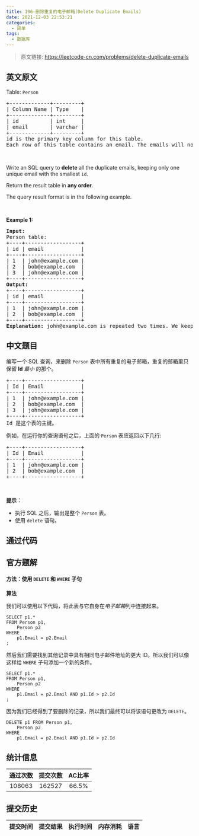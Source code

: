 ```yaml
---
title: 196-删除重复的电子邮箱(Delete Duplicate Emails)
date: 2021-12-03 22:53:21
categories:
  - 简单
tags:
  - 数据库
---
```


> 原文链接: https://leetcode-cn.com/problems/delete-duplicate-emails


## 英文原文
<div><p>Table: <code>Person</code></p>

<pre>
+-------------+---------+
| Column Name | Type    |
+-------------+---------+
| id          | int     |
| email       | varchar |
+-------------+---------+
id is the primary key column for this table.
Each row of this table contains an email. The emails will not contain uppercase letters.
</pre>

<p>&nbsp;</p>

<p>Write an SQL query to <strong>delete</strong> all the duplicate emails, keeping only one unique email with the smallest <code>id</code>.</p>

<p>Return the result table in <strong>any order</strong>.</p>

<p>The query result format is in the following example.</p>

<p>&nbsp;</p>
<p><strong>Example 1:</strong></p>

<pre>
<strong>Input:</strong> 
Person table:
+----+------------------+
| id | email            |
+----+------------------+
| 1  | john@example.com |
| 2  | bob@example.com  |
| 3  | john@example.com |
+----+------------------+
<strong>Output:</strong> 
+----+------------------+
| id | email            |
+----+------------------+
| 1  | john@example.com |
| 2  | bob@example.com  |
+----+------------------+
<strong>Explanation:</strong> john@example.com is repeated two times. We keep the row with the smallest Id = 1.
</pre>
</div>

## 中文题目
<div><p>编写一个 SQL 查询，来删除&nbsp;<code>Person</code>&nbsp;表中所有重复的电子邮箱，重复的邮箱里只保留&nbsp;<strong>Id&nbsp;</strong><em>最小&nbsp;</em>的那个。</p>

<pre>+----+------------------+
| Id | Email            |
+----+------------------+
| 1  | john@example.com |
| 2  | bob@example.com  |
| 3  | john@example.com |
+----+------------------+
Id 是这个表的主键。
</pre>

<p>例如，在运行你的查询语句之后，上面的 <code>Person</code> 表应返回以下几行:</p>

<pre>+----+------------------+
| Id | Email            |
+----+------------------+
| 1  | john@example.com |
| 2  | bob@example.com  |
+----+------------------+
</pre>

<p>&nbsp;</p>

<p><strong>提示：</strong></p>

<ul>
	<li>执行 SQL 之后，输出是整个 <code>Person</code>&nbsp;表。</li>
	<li>使用 <code>delete</code> 语句。</li>
</ul>
</div>

## 通过代码
<RecoDemo>
</RecoDemo>


## 官方题解
#### 方法：使用 `DELETE` 和 `WHERE` 子句

**算法**

我们可以使用以下代码，将此表与它自身在*电子邮箱*列中连接起来。

```mysql [NxFCySp5-MySQL]
SELECT p1.*
FROM Person p1,
    Person p2
WHERE
    p1.Email = p2.Email
;
```


然后我们需要找到其他记录中具有相同电子邮件地址的更大 ID。所以我们可以像这样给 `WHERE` 子句添加一个新的条件。

```mysql [ipkbLsZR-MySQL]
SELECT p1.*
FROM Person p1,
    Person p2
WHERE
    p1.Email = p2.Email AND p1.Id > p2.Id
;
```


因为我们已经得到了要删除的记录，所以我们最终可以将该语句更改为 `DELETE`。

```mysql [ec2Spa6g-MySQL]
DELETE p1 FROM Person p1,
    Person p2
WHERE
    p1.Email = p2.Email AND p1.Id > p2.Id
```


## 统计信息
| 通过次数 | 提交次数 | AC比率 |
| :------: | :------: | :------: |
|    108063    |    162527    |   66.5%   |

## 提交历史
| 提交时间 | 提交结果 | 执行时间 |  内存消耗  | 语言 |
| :------: | :------: | :------: | :--------: | :--------: |

